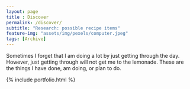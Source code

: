 ```yaml
--- 
layout: page
title : Discover 
permalink: /discover/
subtitle: "Research: possible recipe items" 
feature-img: "assets/img/pexels/computer.jpeg"
tags: [Archive]
---
```


Sometimes I forget that I am doing a lot by just getting through the day. However, just getting through will not get me to the lemonade. These are the things I have done, am doing, or plan to do.

{% include portfolio.html %}
